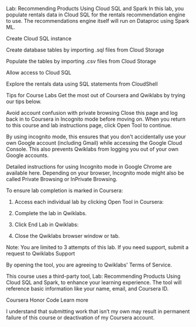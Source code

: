 Lab: Recommending Products Using Cloud SQL and Spark
In this lab, you populate rentals data in Cloud SQL for the rentals recommendation engine to use. The recommendations engine itself will run on Dataproc using Spark ML.

Create Cloud SQL instance

Create database tables by importing .sql files from Cloud Storage

Populate the tables by importing .csv files from Cloud Storage

Allow access to Cloud SQL

Explore the rentals data using SQL statements from CloudShell

Tips for Course Labs
Get the most out of Coursera and Qwiklabs by trying our tips below.

Avoid account confusion with private browsing
Close this page and log back in to Coursera in Incognito mode before moving on. When you return to this course and lab instructions page, click Open Tool to continue.

By using incognito mode, this ensures that you don't accidentally use your own Google account (including Gmail) while accessing the Google Cloud Console. This also prevents Qwiklabs from logging you out of your own Google accounts.

Detailed instructions for using Incognito mode in Google Chrome are available here. Depending on your browser, Incognito mode might also be called Private Browsing or InPrivate Browsing.

To ensure lab completion is marked in Coursera:
1. Access each individual lab by clicking Open Tool in Coursera:


2. Complete the lab in Qwiklabs.

3. Click End Lab in Qwiklabs:


4. Close the Qwiklabs browser window or tab.

Note: You are limited to 3 attempts of this lab. If you need support, submit a request to Qwiklabs Support

By opening the tool, you are agreeing to Qwiklabs' Terms of Service.

This course uses a third-party tool, Lab: Recommending Products Using Cloud SQL and Spark, to enhance your learning experience. The tool will reference basic information like your name, email, and Coursera ID.

Coursera Honor Code  Learn more

I understand that submitting work that isn’t my own may result in permanent failure of this course or deactivation of my Coursera account.
